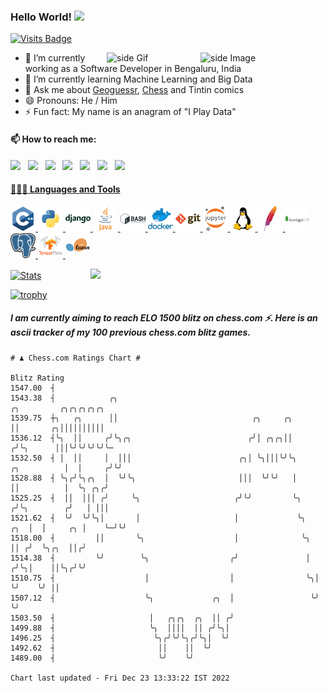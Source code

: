   ### Hello World!  <img src="https://github.com/sciencepal/sciencepal/blob/master/assets/Hi.gif" width="29px">
  [![Visits Badge](https://badges.pufler.dev/visits/sciencepal/sciencepal)](https://badges.pufler.dev/visits/sciencepal/sciencepal)
  
<img src="https://github.com/sciencepal/sciencepal/blob/master/assets/life_balance.gif" alt="side Image" align="right" width="200" height="auto" />
<a href="https://ko-fi.com/sciencepal"> <img src="https://media3.giphy.com/media/ZEB6yFbLnhyQf7g3hn/giphy.gif" alt="side Gif" align="right" width="150" height="auto"/> </a>
  
  - 🔭 I’m currently working as a Software Developer in Bengaluru, India
  - 🌱 I’m currently learning Machine Learning and Big Data
  - 💬 Ask me about [Geoguessr](https://youtu.be/9XFyngt1dk0?t=1268), [Chess](https://www.chess.com/member/sciencepal) and Tintin comics
  - 😄 Pronouns: He / Him
  - ⚡ Fun fact: My name is an anagram of "I Play Data"
  
  #### 📫 How to reach me:
  
  [<img src="https://upload.wikimedia.org/wikipedia/commons/8/83/Steam_icon_logo.svg" width="3.5%"/>](https://steamcommunity.com/id/mongocds/)  &nbsp; [<img src="https://github.com/sciencepal/sciencepal/blob/master/assets/discord-round.svg" width="3.5%"/>](https://discord.gg/MnUUbHe)  &nbsp; [<img src="https://img.icons8.com/color/48/000000/twitter.png" width="3.5%"/>](https://twitter.com/sciencepal)  &nbsp; [<img src="https://img.icons8.com/color/48/000000/linkedin.png" width="3.5%"/>](https://www.linkedin.com/in/adityapal1/)  &nbsp; [<img src="https://img.icons8.com/fluent/48/000000/facebook-new.png" width="3.5%"/>](https://www.facebook.com/sciencepal/)  &nbsp; [<img src="https://img.icons8.com/fluent/48/000000/instagram-new.png" width="3.5%"/>](https://www.instagram.com/aditya_sciencepal/)  &nbsp; <a href="mailto:aditya.pal.science@gmail.com"> <img src="https://img.icons8.com/fluent/48/000000/gmail.png" width="3.5%"/>
  
  #### 👨🏻‍💻 Languages and Tools <br />
  <code><img height="40" src="https://raw.githubusercontent.com/github/explore/80688e429a7d4ef2fca1e82350fe8e3517d3494d/topics/cpp/cpp.png"></code>
  <code><img height="40" src="https://raw.githubusercontent.com/github/explore/80688e429a7d4ef2fca1e82350fe8e3517d3494d/topics/python/python.png"></code>
  <code><img height="40" src="https://raw.githubusercontent.com/github/explore/80688e429a7d4ef2fca1e82350fe8e3517d3494d/topics/django/django.png"></code>
  <code><img height="40" src="https://raw.githubusercontent.com/github/explore/80688e429a7d4ef2fca1e82350fe8e3517d3494d/topics/java/java.png"></code>
  <code><img height="40" src="https://raw.githubusercontent.com/github/explore/80688e429a7d4ef2fca1e82350fe8e3517d3494d/topics/bash/bash.png"></code>
  <code><img height="40" src="https://raw.githubusercontent.com/github/explore/80688e429a7d4ef2fca1e82350fe8e3517d3494d/topics/docker/docker.png"></code>
  <code><img height="40" src="https://raw.githubusercontent.com/github/explore/80688e429a7d4ef2fca1e82350fe8e3517d3494d/topics/git/git.png"></code>
  <code><img height="40" src="https://raw.githubusercontent.com/github/explore/80688e429a7d4ef2fca1e82350fe8e3517d3494d/topics/jupyter-notebook/jupyter-notebook.png"></code>
  <code><img height="40" src="https://raw.githubusercontent.com/github/explore/80688e429a7d4ef2fca1e82350fe8e3517d3494d/topics/linux/linux.png"></code>
  <code><img height="40" src="https://raw.githubusercontent.com/github/explore/80688e429a7d4ef2fca1e82350fe8e3517d3494d/topics/maven/maven.png"></code>
  <code><img height="40" src="https://raw.githubusercontent.com/github/explore/80688e429a7d4ef2fca1e82350fe8e3517d3494d/topics/mongodb/mongodb.png"></code>
  <code><img height="40" src="https://raw.githubusercontent.com/github/explore/80688e429a7d4ef2fca1e82350fe8e3517d3494d/topics/postgresql/postgresql.png"></code>
  <code><img height="40" src="https://raw.githubusercontent.com/github/explore/80688e429a7d4ef2fca1e82350fe8e3517d3494d/topics/tensorflow/tensorflow.png"></code>
  <code><img height="40" src="https://raw.githubusercontent.com/github/explore/80688e429a7d4ef2fca1e82350fe8e3517d3494d/topics/scikit-learn/scikit-learn.png"></code>
  
  [![Stats](https://github-readme-stats.vercel.app/api?username=sciencepal&show_icons=true&theme=radical)](https://github-readme-stats.vercel.app/api?username=sciencepal&show_icons=true&theme=radical)&nbsp; &nbsp; &nbsp; &nbsp; &nbsp; &nbsp; &nbsp; &nbsp; &nbsp; &nbsp; <img src="https://github.com/sciencepal/sciencepal/blob/master/assets/saved.gif" width="195">
  
  [![trophy](https://github-profile-trophy.vercel.app/?username=sciencepal&theme=juicyfresh&no-frame=true&row=1&&margin-w=20&no-bg=true)](https://github-profile-trophy.vercel.app/?username=sciencepal&theme=juicyfresh&no-frame=true&row=1&&margin-w=20&no-bg=true)
  
  ##### I am currently aiming to reach ELO 1500 blitz on chess.com ⚡. Here is an ascii tracker of my 100 previous chess.com blitz games.

  ```
  # ♟︎ Chess.com Ratings Chart #
  
  Blitz Rating
 1547.00  ┤
 1543.38  ┤            ╭╮                                                               ╭╮         ╭╮╭╮╭╮╭╮╭╮
 1539.75  ┼╮   ╭╮      ││                              ╭╮     ╭╮                        ││       ╭╮││││││││││
 1536.12  ┤╰╮  ││     ╭╯╰╮╭╮                          ╭╯│ ╭╮╭╮││                       ╭╯╰╮      │││╰╯╰╯╰╯╰╯╰─
 1532.50  ┤ │  ││     │  │││                        ╭╮│ ╰╮│││╰╯╰╮          ╭╮          │  │     ╭╯╰╯
 1528.88  ┤ ╰╮╭╯╰╮╭╮  │  ╰╯╰╮                       │││  ╰╯╰╯   │          ││          │  ╰╮ ╭╮╭╯
 1525.25  ┤  ││  │││ ╭╯     ╰╮                     ╭╯╰╯         ╰╮        ╭╯╰╮        ╭╯   │ │││
 1521.62  ┤  ╰╯  ╰╯╰╮│       │                     │             ╰╮   ╭╮  │  │     ╭╮ │    ╰─╯╰╯
 1518.00  ┤         ││       ╰╮                    │              ╰╮  ││ ╭╯  ╰╮╭╮  ││╭╯
 1514.38  ┤         ╰╯        ╰╮                  ╭╯               │ ╭╯╰╮│    ││╰╮╭╯╰╯
 1510.75  ┤                    │                  │                ╰╮│  ╰╯    ╰╯ ││
 1507.12  ┤                    ╰╮             ╭╮  │                 ╰╯           ╰╯
 1503.50  ┤                     │   ╭╮╭╮  ╭╮  ││ ╭╯
 1499.88  ┤                     ╰╮  ││││  ││ ╭╯╰╮│
 1496.25  ┤                      ╰╮╭╯╰╯╰╮╭╯╰╮│  ╰╯
 1492.62  ┤                       ││    ││  ╰╯
 1489.00  ┤                       ╰╯    ╰╯

Chart last updated - Fri Dec 23 13:33:22 IST 2022  
  ```
  
